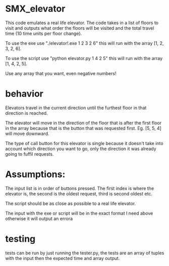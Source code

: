 # SMX_elevator
This code emulates a real life elevator. The code takes in a list of floors to visit and outputs what order the floors will be visited and the total travel time (10 time units per floor change). 

To use the exe use "./elevator!.exe 1 2 3 2 6" this will run with the array [1, 2, 3, 2, 6].

To use the script use "python elevator.py 1 4 2 5" this will run with the array [1, 4, 2, 5]. 

Use any array that you want, even negative numbers!

# behavior
Elevators travel in the current direction until the furthest floor in that direction is reached.

The elevator will move in the direction of the floor that is after the first floor in the array because that is the button that was requested first. Eg. [5, 5, 4] will move downward.

The type of call button for this elevator is single because it doesn't take into account which direction you want to go, only the direction it was already going to fuffil requests.

# Assumptions:

The input list is in order of buttons pressed. The first index is where the elevator is, the second is the oldest request, third is second oldest etc.

The script should be as close as possible to a real life elevator.

The input with the exe or script will be in the exact format I need above otherwise it will output an errora

# testing
tests can be run by just running the tester.py, the tests are an array of tuples with the input then the expected time and array output.
